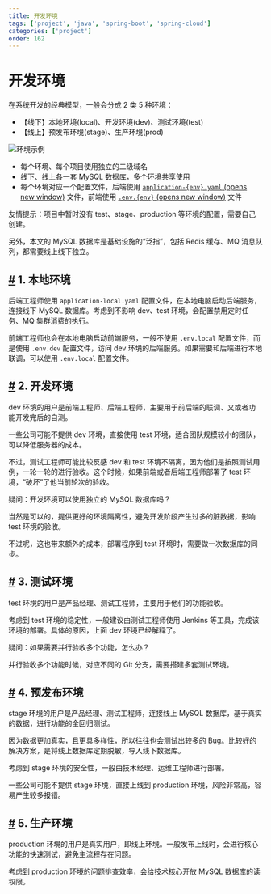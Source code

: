 ```yaml
---
title: 开发环境
tags: ['project', 'java', 'spring-boot', 'spring-cloud']
categories: ['project']
order: 162
---
```

# 开发环境

在系统开发的经典模型，一般会分成 2 类 5 种环境：

 * 【线下】本地环境(local)、开发环境(dev)、测试环境(test)
* 【线上】预发布环境(stage)、生产环境(prod)

 ![环境示例](https://cloud.iocoder.cn/img/%E5%BC%80%E5%8F%91%E7%8E%AF%E5%A2%83/01.png)

 * 每个环境、每个项目使用独立的二级域名
* 线下、线上各一套 MySQL 数据库，多个环境共享使用
* 每个环境对应一个配置文件，后端使用 [`application-{env}.yaml`  (opens new window)](https://github.com/YunaiV/ruoyi-vue-pro/blob/master/yudao-server/src/main/resources/application-dev.yaml) 文件，前端使用 [`.env.{env}`  (opens new window)](https://github.com/yudaocode/yudao-ui-admin-vue2/blob/master/.env.dev) 文件

 友情提示：项目中暂时没有 test、stage、production 等环境的配置，需要自己创建。

 另外，本文的 MySQL 数据库是基础设施的“泛指”，包括 Redis 缓存、MQ 消息队列，都需要线上线下独立。

 ## [#](#_1-本地环境) 1. 本地环境

 后端工程师使用 `application-local.yaml` 配置文件，在本地电脑启动后端服务，连接线下 MySQL 数据库。考虑到不影响 dev、test 环境，会配置禁用定时任务、MQ 集群消费的执行。

 前端工程师也会在本地电脑启动前端服务，一般不使用 `.env.local` 配置文件，而是使用 `.env.dev` 配置文件，访问 dev 环境的后端服务。如果需要和后端进行本地联调，可以使用 `.env.local` 配置文件。

 ## [#](#_2-开发环境) 2. 开发环境

 dev 环境的用户是前端工程师、后端工程师，主要用于前后端的联调、又或者功能开发完后的自测。

 一些公司可能不提供 dev 环境，直接使用 test 环境，适合团队规模较小的团队，可以降低服务器的成本。

 不过，测试工程师可能比较反感 dev 和 test 环境不隔离，因为他们是按照测试用例，一轮一轮的进行验收。这个时候，如果前端或者后端工程师部署了 test 环境，“破坏”了他当前轮次的验收。

 疑问：开发环境可以使用独立的 MySQL 数据库吗？

 当然是可以的，提供更好的环境隔离性，避免开发阶段产生过多的脏数据，影响 test 环境的验收。

 不过呢，这也带来额外的成本，部署程序到 test 环境时，需要做一次数据库的同步。

 ## [#](#_3-测试环境) 3. 测试环境

 test 环境的用户是产品经理、测试工程师，主要用于他们的功能验收。

 考虑到 test 环境的稳定性，一般建议由测试工程师使用 Jenkins 等工具，完成该环境的部署。具体的原因，上面 dev 环境已经解释了。

 疑问：如果需要并行验收多个功能，怎么办？

 并行验收多个功能时候，对应不同的 Git 分支，需要搭建多套测试环境。

 ## [#](#_4-预发布环境) 4. 预发布环境

 stage 环境的用户是产品经理、测试工程师，连接线上 MySQL 数据库，基于真实的数据，进行功能的全回归测试。

 因为数据更加真实，且更具多样性，所以往往也会测试出较多的 Bug。比较好的解决方案，是将线上数据库定期脱敏，导入线下数据库。

 考虑到 stage 环境的安全性，一般由技术经理、运维工程师进行部署。

 一些公司可能不提供 stage 环境，直接上线到 production 环境，风险非常高，容易产生较多报错。

 ## [#](#_5-生产环境) 5. 生产环境

 production 环境的用户是真实用户，即线上环境。一般发布上线时，会进行核心功能的快速测试，避免主流程存在问题。

 考虑到 production 环境的问题排查效率，会给技术核心开放 MySQL 数据库的读权限。

